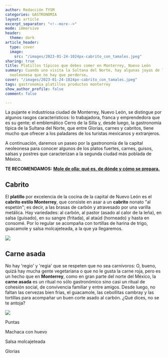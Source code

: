 ```yaml
---
author: Redacción TYSM
categories: GASTRONOMIA
layout: article
excerpt_separator: "<!--more-->"
mode: immersive
header:
  theme: dark
article_header:
  type: cover
  image:
    src: "/images/2023-01-24-1024px-cabrito_con_tamales.jpeg"
sharing: true
title: Platillos típicos que debes comer en Monterrey, Nuevo León
summary: Cuando uno visita la Sultana del Norte, hay algunas joyas de la gastronomía
  neoleonesa que no hay que perderse…
cover: "/images/2023-01-24-1024px-cabrito_con_tamales.jpeg"
tags: gastronomia platillos productos monterrey
show_author_profile: false
comment: false

---
```

La pujante e industriosa ciudad de Monterrey, Nuevo León, se distingue por algunos rasgos característicos: lo trabajadora, franca y emprendedora que es su gente; el emblemático Cerro de la Silla y, desde luego, la gastronomía típica de la Sultana del Norte, que entre Glorias, carnes y cabritos, tiene mucho que ofrecer a los paladares de los turistas mexicanos y extranjeros.

A continuación, daremos un paseo por la gastronomía de la capital neoleonesa para conocer algunos de los platos fuertes, carnes, guisos, salsas y postres que caracterizan a la segunda ciudad más poblada de México.

**TE RECOMENDAMOS:** [**Mole de olla: qué es, de dónde y cómo se prepara.**](https://blog.tonoysumariachi.com/gastronomia/2022/11/16/mole-de-olla-que-es-donde-y-como-se-prepara.html)

## Cabrito

El **platillo** por excelencia de la cocina de la capital de Nuevo León es el **cabrito estilo Monterrey**, que consiste en asar a un **cabrito** nonato "al espetón"; es decir, a las brasas de carbón y atravesado por una varilla metálica. Hay variedades: al carbón, al pastor (asado al calor de la leña), en salsa (guisado), en su sangre (fritada), al ataúd (horneado) y hasta en consomé. Por lo regular se acompaña con tortillas de harina de trigo, guacamole y salsa molcajeteada, a la que ya llegaremos.

![](https://upload.wikimedia.org/wikipedia/commons/thumb/a/af/Cabritos_in_Monterrey.jpg/1024px-Cabritos_in_Monterrey.jpg)

## Carne asada

No hay 'regio' y 'regia' que se respeten que no sea carnívoros: O, bueno, quizá hay mucha gente vegetariana o que no le gusta la carne roja, pero es un hecho que en **Monterrey**, como en gran parte del norte del México, la **carne asada** es un ritual no sólo gastronómico sino casi un ritual de cohesión social, de convivencia familiar y entre amigos. Desde luego, no faltan las cervezas bien frías, el guacamole, las cebollitas cambray y las tortillas para acompañar un buen corte asado al carbón. ¿Qué dices, no se te antoja?

![](https://upload.wikimedia.org/wikipedia/commons/8/85/Parrillada_Carne_asada.jpg)

Puntas

Machaca con huevo

Salsa molcajeteada

Glorias